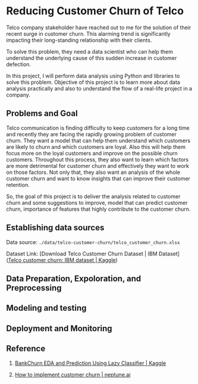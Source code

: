 # Reducing Customer Churn of Telco

Telco company stakeholder have reached out to me for the solution of their recent surge in customer churn. This alarming trend is significantly impacting their long-standing relationship with their clients.

To solve this problem, they need a data scientist who can help them understand the underlying cause of this sudden increase in customer defection.

In this project, I will perform data analysis using Python and libraries to solve this problem. Objective of this project is to learn more about data analysis practically and also to understand the flow of a real-life project in a company.

## Problems and Goal

Telco communication is finding difficulty to keep customers for a long time and recently they are facing the rapidly growing problem of customer churn. They want a model that can help them understand which customers are likely to churn and which customers are loyal. Also this will help them focus more on the loyal customers and improve on the possible churn customers. Throughout this process, they also want to learn which factors are more detrimental for customer churn and effectively they want to work on those factors. Not only that, they also want an analysis of the whole customer churn and want to know insights that can improve their customer retention.

So, the goal of this project is to deliver the analysis related to customer churn and some suggestions to improve, model that can predict customer churn, importance of features that highly contribute to the customer churn.

## Establishing data sources

Data source: `./data/telco-customer-churn/telco_customer_churn.xlsx`

Dataset Link: [Download Telco Customer Churn Dataset | IBM Dataset]([Telco customer churn: IBM dataset | Kaggle](https://www.kaggle.com/datasets/yeanzc/telco-customer-churn-ibm-dataset))

## Data Preparation, Expoloration, and Preprocessing



## Modeling and testing



## Deployment and Monitoring



## Reference

1. [BankChurn EDA and Prediction Using Lazy Classifier | Kaggle](https://www.kaggle.com/code/prathameshgadekar/bankchurn-eda-and-prediction-using-lazy-classifier)

2. [How to implement customer churn | neptune.ai](https://neptune.ai/blog/how-to-implement-customer-churn-prediction)